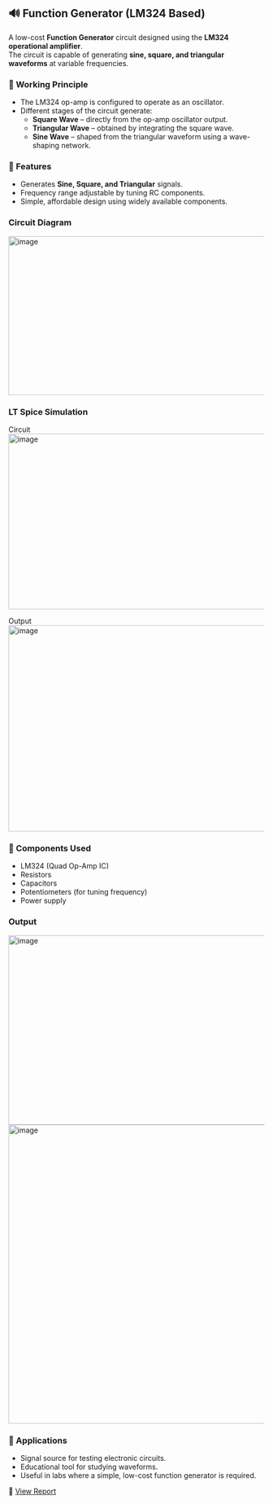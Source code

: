 ## 🔊 Function Generator (LM324 Based)

A low-cost **Function Generator** circuit designed using the **LM324 operational amplifier**.  
The circuit is capable of generating **sine, square, and triangular waveforms** at variable frequencies.

### 🔹 Working Principle
- The LM324 op-amp is configured to operate as an oscillator.  
- Different stages of the circuit generate:
  - **Square Wave** – directly from the op-amp oscillator output.  
  - **Triangular Wave** – obtained by integrating the square wave.  
  - **Sine Wave** – shaped from the triangular waveform using a wave-shaping network.  

### 🔹 Features
- Generates **Sine, Square, and Triangular** signals.  
- Frequency range adjustable by tuning RC components.  
- Simple, affordable design using widely available components.

### Circuit Diagram
<img width="610" height="312" alt="image" src="https://github.com/user-attachments/assets/e75dcf04-46fa-4ed7-b7d8-9e91678aa11b" />

### LT Spice Simulation 
Circuit
<img width="615" height="345" alt="image" src="https://github.com/user-attachments/assets/114e01a1-bb73-42cb-a0dc-3590135e6e5b" />

Output
<img width="659" height="405" alt="image" src="https://github.com/user-attachments/assets/fac37fbb-71f5-44f1-9317-5d82c2b32062" />


### 🔹 Components Used
- LM324 (Quad Op-Amp IC)  
- Resistors  
- Capacitors  
- Potentiometers (for tuning frequency)  
- Power supply

### Output
<img width="609" height="372" alt="image" src="https://github.com/user-attachments/assets/9d44a025-1bab-4629-ae51-a745a7ac9a2c" />

<img width="533" height="587" alt="image" src="https://github.com/user-attachments/assets/aba00fe7-a45e-4e41-ab1b-5b8cbb33ad4a" />


### 🔹 Applications
- Signal source for testing electronic circuits.  
- Educational tool for studying waveforms.  
- Useful in labs where a simple, low-cost function generator is required.  

📄 [View Report](function-generator/FunctionGenerator_Report.pdf)
